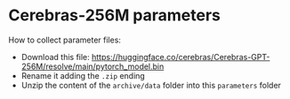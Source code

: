 # Cerebras-256M parameters #

How to collect parameter files:

- Download this file: https://huggingface.co/cerebras/Cerebras-GPT-256M/resolve/main/pytorch_model.bin
- Rename it adding the `.zip` ending
- Unzip the content of the `archive/data` folder into this `parameters` folder
